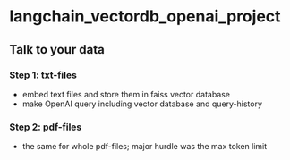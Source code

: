 # langchain_vectordb_openai_project

## Talk to your data
### Step 1: txt-files
- embed text files and store them in faiss vector database
- make OpenAI query including vector database and query-history

### Step 2: pdf-files
- the same for whole pdf-files; major hurdle was the max token limit


